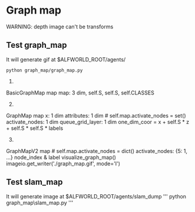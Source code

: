 # Graph map

WARNING: depth image can't be transforms
## Test graph_map
It will generate gif at $ALFWORLD_ROOT/agents/
```
python graph_map/graph_map.py
```

1.
BasicGraphMap
  map
  	map: 3 dim, self.S, self.S, self.CLASSES

2.
GraphMap
  map
	x: 1 dim
	attributes: 1 dim
	# self.map.activate_nodes = set()
	activate_nodes: 1 dim
	queue_grid_layer: 1 dim
one_dim_coor = x + self.S * z + self.S * self.S * labels

3.
GraphMapV2
  map
	# self.map.activate_nodes = dict()
  	activate_nodes: {5: 1, ...} node_index & label
visualize_graph_map()
imageio.get_writer('./graph_map.gif', mode='I')

## Test slam_map
It will generate image at $ALFWORLD_ROOT/agents/slam_dump
'''
python graph_map\slam_map.py
'''